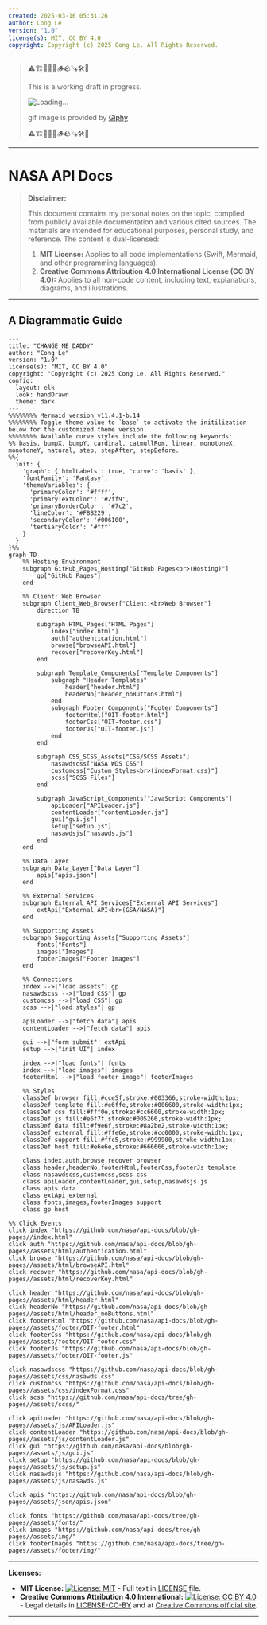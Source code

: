 ```yaml
---
created: 2025-03-16 05:31:26
author: Cong Le
version: "1.0"
license(s): MIT, CC BY 4.0
copyright: Copyright (c) 2025 Cong Le. All Rights Reserved.
---
```




> ⚠️🏗️🚧🦺🧱🪵🪨🪚🛠️👷
> 
> This is a working draft in progress.
> 
> ![Loading...](https://media1.giphy.com/media/v1.Y2lkPTc5MGI3NjExcDR0b2Zib2hrbXYzNDFiZnNrc3I0bDE0a2drcXc2M2Fyb3l3dmo5cCZlcD12MV9pbnRlcm5hbF9naWZfYnlfaWQmY3Q9Zw/nEFaVNgFGGRQdWbmRq/giphy.gif)
> 
> gif image is provided by [Giphy](https://giphy.com)
> 
> ⚠️🏗️🚧🦺🧱🪵🪨🪚🛠️👷

----


# NASA API Docs
> **Disclaimer:**
>
> This document contains my personal notes on the topic,
> compiled from publicly available documentation and various cited sources.
> The materials are intended for educational purposes, personal study, and reference.
> The content is dual-licensed:
> 1. **MIT License:** Applies to all code implementations (Swift, Mermaid, and other programming languages).
> 2. **Creative Commons Attribution 4.0 International License (CC BY 4.0):** Applies to all non-code content, including text, explanations, diagrams, and illustrations.
---


## A Diagrammatic Guide 


```mermaid
---
title: "CHANGE_ME_DADDY"
author: "Cong Le"
version: "1.0"
license(s): "MIT, CC BY 4.0"
copyright: "Copyright (c) 2025 Cong Le. All Rights Reserved."
config:
  layout: elk
  look: handDrawn
  theme: dark
---
%%%%%%%% Mermaid version v11.4.1-b.14
%%%%%%%% Toggle theme value to `base` to activate the initilization below for the customized theme version.
%%%%%%%% Available curve styles include the following keywords:
%% basis, bumpX, bumpY, cardinal, catmullRom, linear, monotoneX, monotoneY, natural, step, stepAfter, stepBefore.
%%{
  init: {
    'graph': {'htmlLabels': true, 'curve': 'basis' },
    'fontFamily': 'Fantasy',
    'themeVariables': {
      'primaryColor': '#ffff',
      'primaryTextColor': '#2ff9',
      'primaryBorderColor': '#7c2',
      'lineColor': '#F8B229',
      'secondaryColor': '#006100',
      'tertiaryColor': '#fff'
    }
  }
}%%
graph TD
    %% Hosting Environment
    subgraph GitHub_Pages_Hosting["GitHub Pages<br>(Hosting)"]
        gp["GitHub Pages"]
    end

    %% Client: Web Browser
    subgraph Client_Web_Browser["Client:<br>Web Browser"]
        direction TB

        subgraph HTML_Pages["HTML Pages"]
            index["index.html"]
            auth["authentication.html"]
            browse["browseAPI.html"]
            recover["recoverKey.html"]
        end

        subgraph Template_Components["Template Components"]
            subgraph "Header Templates"
                header["header.html"]
                headerNo["header_noButtons.html"]
            end
            subgraph Footer_Components["Footer Components"]
                footerHtml["OIT-footer.html"]
                footerCss["OIT-footer.css"]
                footerJs["OIT-footer.js"]
            end
        end

        subgraph CSS_SCSS_Assets["CSS/SCSS Assets"]
            nasawdscss["NASA WDS CSS"]
            customcss["Custom Styles<br>(indexFormat.css)"]
            scss["SCSS Files"]
        end

        subgraph JavaScript_Components["JavaScript Components"]
            apiLoader["APILoader.js"]
            contentLoader["contentLoader.js"]
            gui["gui.js"]
            setup["setup.js"]
            nasawdsjs["nasawds.js"]
        end
    end

    %% Data Layer
    subgraph Data_Layer["Data Layer"]
        apis["apis.json"]
    end

    %% External Services
    subgraph External_API_Services["External API Services"]
        extApi["External API<br>(GSA/NASA)"]
    end

    %% Supporting Assets
    subgraph Supporting_Assets["Supporting Assets"]
        fonts["Fonts"]
        images["Images"]
        footerImages["Footer Images"]
    end

    %% Connections
    index -->|"load assets"| gp
    nasawdscss -->|"load CSS"| gp
    customcss -->|"load CSS"| gp
    scss -->|"load styles"| gp

    apiLoader -->|"fetch data"| apis
    contentLoader -->|"fetch data"| apis

    gui -->|"form submit"| extApi
    setup -->|"init UI"| index

    index -->|"load fonts"| fonts
    index -->|"load images"| images
    footerHtml -->|"load footer image"| footerImages

    %% Styles
    classDef browser fill:#cce5f,stroke:#003366,stroke-width:1px;
    classDef template fill:#e6ffe,stroke:#006600,stroke-width:1px;
    classDef css fill:#fff0e,stroke:#cc6600,stroke-width:1px;
    classDef js fill:#e6f7f,stroke:#005266,stroke-width:1px;
    classDef data fill:#f9e6f,stroke:#8a2be2,stroke-width:1px;
    classDef external fill:#ffe6e,stroke:#cc0000,stroke-width:1px;
    classDef support fill:#ffc5,stroke:#999900,stroke-width:1px;
    classDef host fill:#e6e6e,stroke:#666666,stroke-width:1px;

    class index,auth,browse,recover browser
    class header,headerNo,footerHtml,footerCss,footerJs template
    class nasawdscss,customcss,scss css
    class apiLoader,contentLoader,gui,setup,nasawdsjs js
    class apis data
    class extApi external
    class fonts,images,footerImages support
    class gp host

%% Click Events
click index "https://github.com/nasa/api-docs/blob/gh-pages//index.html"
click auth "https://github.com/nasa/api-docs/blob/gh-pages//assets/html/authentication.html"
click browse "https://github.com/nasa/api-docs/blob/gh-pages//assets/html/browseAPI.html"
click recover "https://github.com/nasa/api-docs/blob/gh-pages//assets/html/recoverKey.html"

click header "https://github.com/nasa/api-docs/blob/gh-pages//assets/html/header.html"
click headerNo "https://github.com/nasa/api-docs/blob/gh-pages//assets/html/header_noButtons.html"
click footerHtml "https://github.com/nasa/api-docs/blob/gh-pages//assets/footer/OIT-footer.html"
click footerCss "https://github.com/nasa/api-docs/blob/gh-pages//assets/footer/OIT-footer.css"
click footerJs "https://github.com/nasa/api-docs/blob/gh-pages//assets/footer/OIT-footer.js"

click nasawdscss "https://github.com/nasa/api-docs/blob/gh-pages//assets/css/nasawds.css"
click customcss "https://github.com/nasa/api-docs/blob/gh-pages//assets/css/indexFormat.css"
click scss "https://github.com/nasa/api-docs/tree/gh-pages//assets/scss/"

click apiLoader "https://github.com/nasa/api-docs/blob/gh-pages//assets/js/APILoader.js"
click contentLoader "https://github.com/nasa/api-docs/blob/gh-pages//assets/js/contentLoader.js"
click gui "https://github.com/nasa/api-docs/blob/gh-pages//assets/js/gui.js"
click setup "https://github.com/nasa/api-docs/blob/gh-pages//assets/js/setup.js"
click nasawdsjs "https://github.com/nasa/api-docs/blob/gh-pages//assets/js/nasawds.js"

click apis "https://github.com/nasa/api-docs/blob/gh-pages//assets/json/apis.json"

click fonts "https://github.com/nasa/api-docs/tree/gh-pages//assets/fonts/"
click images "https://github.com/nasa/api-docs/tree/gh-pages//assets/img/"
click footerImages "https://github.com/nasa/api-docs/tree/gh-pages//assets/footer/img/"

```






---
**Licenses:**

- **MIT License:**  [![License: MIT](https://img.shields.io/badge/License-MIT-yellow.svg)](LICENSE) - Full text in [LICENSE](LICENSE) file.
- **Creative Commons Attribution 4.0 International:** [![License: CC BY 4.0](https://licensebuttons.net/l/by/4.0/88x31.png)](LICENSE-CC-BY) - Legal details in [LICENSE-CC-BY](LICENSE-CC-BY) and at [Creative Commons official site](http://creativecommons.org/licenses/by/4.0/).

---
